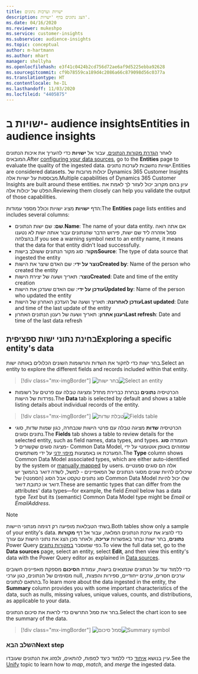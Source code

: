 ```yaml
---
title: ישויות וערכות נתונים
description: הצג נתונים בדף 'ישויות'.
ms.date: 04/16/2020
ms.reviewer: mukeshpo
ms.service: customer-insights
ms.subservice: audience-insights
ms.topic: conceptual
author: m-hartmann
ms.author: mhart
manager: shellyha
ms.openlocfilehash: e3f41c0424b2cd756d72ae6af9d5225ebba92628
ms.sourcegitcommit: cf9b78559ca189d4c2086a66c879098d56c0377a
ms.translationtype: HT
ms.contentlocale: he-IL
ms.lasthandoff: 11/03/2020
ms.locfileid: "4405875"
---
```

# <a name="entities-in-audience-insights"></a><span data-ttu-id="2cd73-103">ישויות ב- audience insights</span><span class="sxs-lookup"><span data-stu-id="2cd73-103">Entities in audience insights</span></span>

<span data-ttu-id="2cd73-104">לאחר [הגדרת מקורות הנתונים](data-sources.md), עבור אל **ישויות** כדי להעריך את איכות הנתונים המובאים.</span><span class="sxs-lookup"><span data-stu-id="2cd73-104">After [configuring your data sources](data-sources.md), go to the **Entities** page to evaluate the quality of the ingested data.</span></span> <span data-ttu-id="2cd73-105">ישויות נחשבות לערכות נתונים.</span><span class="sxs-lookup"><span data-stu-id="2cd73-105">Entities are considered datasets.</span></span> <span data-ttu-id="2cd73-106">יכולות מרובות של Dynamics 365 Customer Insights מבוססות על ישויות אלה.</span><span class="sxs-lookup"><span data-stu-id="2cd73-106">Multiple capabilities of Dynamics 365 Customer Insights are built around these entities.</span></span> <span data-ttu-id="2cd73-107">עיון בהם מקרוב יכול לעזור לך לאמת את הפלט של יכולות אלה.</span><span class="sxs-lookup"><span data-stu-id="2cd73-107">Reviewing them closely can help you validate the output of those capabilities.</span></span>

<span data-ttu-id="2cd73-108">הדף **ישויות** מציג ישויות וכולל מספר עמודות:</span><span class="sxs-lookup"><span data-stu-id="2cd73-108">The **Entities** page lists entities and includes several columns:</span></span>

- <span data-ttu-id="2cd73-109">**שם**: שם ישות הנתונים.</span><span class="sxs-lookup"><span data-stu-id="2cd73-109">**Name**: The name of your data entity.</span></span> <span data-ttu-id="2cd73-110">אם אתה רואה סמל אזהרה ליד שם ישות, פירוש הדבר שהנתונים עבור אותה ישות לא נטענו בהצלחה.</span><span class="sxs-lookup"><span data-stu-id="2cd73-110">If you see a warning symbol next to an entity name, it means that the data for that entity didn't load successfully.</span></span>
- <span data-ttu-id="2cd73-111">**מקור**: סוג מקור הנתונים ששולב בישות</span><span class="sxs-lookup"><span data-stu-id="2cd73-111">**Source**: The type of data source that ingested the entity</span></span>
- <span data-ttu-id="2cd73-112">**נוצר על ידי**: שם האדם שיצר את הישות</span><span class="sxs-lookup"><span data-stu-id="2cd73-112">**Created by**: Name of the person who created the entity</span></span>
- <span data-ttu-id="2cd73-113">**נוצר**: תאריך ושעה של יצירת הישות</span><span class="sxs-lookup"><span data-stu-id="2cd73-113">**Created**: Date and time of the entity creation</span></span>
- <span data-ttu-id="2cd73-114">**עודכן על ידי**: שם האדם שעדכן את הישות</span><span class="sxs-lookup"><span data-stu-id="2cd73-114">**Updated by**: Name of the person who updated the entity</span></span>
- <span data-ttu-id="2cd73-115">**עודכן לאחרונה**: תאריך ושעה של העדכון האחרון של הישות</span><span class="sxs-lookup"><span data-stu-id="2cd73-115">**Last updated**: Date and time of the last update of the entity</span></span>
- <span data-ttu-id="2cd73-116">**רענון אחרון**: תאריך ושעה של רענון הנתונים האחרון</span><span class="sxs-lookup"><span data-stu-id="2cd73-116">**Last refresh**: Date and time of the last data refresh</span></span>

## <a name="exploring-a-specific-entitys-data"></a><span data-ttu-id="2cd73-117">בחינת נתוני ישות ספציפית</span><span class="sxs-lookup"><span data-stu-id="2cd73-117">Exploring a specific entity's data</span></span>

<span data-ttu-id="2cd73-118">בחר ישות כדי לחקור את השדות והרשומות השונים הכלולים באותה ישות.</span><span class="sxs-lookup"><span data-stu-id="2cd73-118">Select an entity to explore the different fields and records included within that entity.</span></span>

> [!div class="mx-imgBorder"]
> <span data-ttu-id="2cd73-119">![בחר ישות](media/data-manager-entities-data.png "בחר ישות")</span><span class="sxs-lookup"><span data-stu-id="2cd73-119">![Select an entity](media/data-manager-entities-data.png "Select an entity")</span></span>

- <span data-ttu-id="2cd73-120">הכרטיסיה **נתונים** נבחרת כברירת מחדל ומציגה טבלה עם פרטים על רשומות נפרדות של הישות.</span><span class="sxs-lookup"><span data-stu-id="2cd73-120">The **Data** tab is selected by default and shows a table listing details about individual records of the entity.</span></span>

> [!div class="mx-imgBorder"]
> <span data-ttu-id="2cd73-121">![טבלת שדות](media/data-manager-entities-fields.PNG "טבלת שדות")</span><span class="sxs-lookup"><span data-stu-id="2cd73-121">![Fields table](media/data-manager-entities-fields.PNG "Fields table")</span></span>

- <span data-ttu-id="2cd73-122">הכרטיסיה **שדות** מציגה טבלה עם פרטי הישות שנבחרה, כגון שמות שדות, סוגי נתונים וסוגים.</span><span class="sxs-lookup"><span data-stu-id="2cd73-122">The **Fields** tab shows a table to review details for the selected entity, such as field names, data types, and types.</span></span> <span data-ttu-id="2cd73-123">העמודה **סוג** מציגה סוגים שקשורים ל- Common Data Model, שמזוהים באופן אוטומטי על ידי המערכת או באמצעות [מיפוי ידני](map-entities.md) על ידי משתמשים.</span><span class="sxs-lookup"><span data-stu-id="2cd73-123">The **Type** column shows Common Data Model associated types, which are either auto-identified by the system or [manually mapped](map-entities.md) by users.</span></span> <span data-ttu-id="2cd73-124">אלה הם סוגים סמנטיים שיכולים להיות שונים מסוגי הנתונים של המאפיינים - למשל, לשדה *דואר* בהמשך יש סוג נתונים *טקסט* אבל הסוג (הסמנטי) של Common Data Model שלו יכול להיות *דואר* או *כתובת דואר*.</span><span class="sxs-lookup"><span data-stu-id="2cd73-124">These are semantic types that can differ from the attributes' data types—for example, the field *Email* below has a data type *Text* but its (semantic) Common Data Model type might be *Email* or *EmailAddress*.</span></span>

> [!NOTE]
> <span data-ttu-id="2cd73-125">בשתי הטבלאות מופיעה רק דגימה מנתוני היישות.</span><span class="sxs-lookup"><span data-stu-id="2cd73-125">Both tables show only a sample of your entity's data.</span></span> <span data-ttu-id="2cd73-126">כדי להציג את ערכת הנתונים המלאה, עבור אל דף **מקורות נתונים**, בחר ישות ובחר באפשרות **עריכה**, ולאחר מכן הצג את נתוני הישות עם עורך Power Query כפי שמוסבר [במקורות נתונים](data-sources.md).</span><span class="sxs-lookup"><span data-stu-id="2cd73-126">To view the full data set, go to the **Data sources** page, select an entity, select **Edit**, and then view this entity's data with the Power Query editor as explained in [Data sources](data-sources.md).</span></span>

<span data-ttu-id="2cd73-127">כדי ללמוד עוד על הנתונים שנמצאים בישות, עמודת **הסיכום** מספקת מאפיינים חשובים מסוימים של הנתונים, כגון ערכי null, ערכים חסרים, ערכים ייחודיים, ספירות והפצות, בהתאם לנתונים.</span><span class="sxs-lookup"><span data-stu-id="2cd73-127">To learn more about the data ingested in the entity, the **Summary** column provides you with some important characteristics of the data, such as nulls, missing values, unique values, counts, and distributions, as applicable to your data.</span></span>

<span data-ttu-id="2cd73-128">בחר את סמל התרשים כדי לראות את סיכום הנתונים.</span><span class="sxs-lookup"><span data-stu-id="2cd73-128">Select the chart icon to see the summary of the data.</span></span>

> [!div class="mx-imgBorder"]
> <span data-ttu-id="2cd73-129">![סמל סיכום](media/data-manager-entities-summary.png "טבלת סיכום הנתונים")</span><span class="sxs-lookup"><span data-stu-id="2cd73-129">![Summary symbol](media/data-manager-entities-summary.png "Data summary table")</span></span>

### <a name="next-step"></a><span data-ttu-id="2cd73-130">השלב הבא</span><span class="sxs-lookup"><span data-stu-id="2cd73-130">Next step</span></span>

<span data-ttu-id="2cd73-131">עיין בנושא [איחוד](data-unification.md) כדי ללמוד כיצד *למפות*, *להתאים*, *ולמזג* את הנתונים שעובדו.</span><span class="sxs-lookup"><span data-stu-id="2cd73-131">See the [Unify](data-unification.md) topic to learn how to *map*, *match*, and *merge* the ingested data.</span></span>
